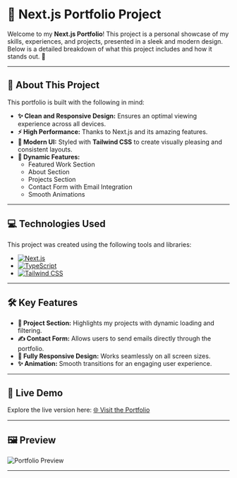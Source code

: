 # 🌟 **Next.js Portfolio Project**  

Welcome to my **Next.js Portfolio**! This project is a personal showcase of my skills, experiences, and projects, presented in a sleek and modern design. Below is a detailed breakdown of what this project includes and how it stands out. 🚀  

---

## 📖 **About This Project**  

This portfolio is built with the following in mind:  

- **✨ Clean and Responsive Design:** Ensures an optimal viewing experience across all devices.  
- **⚡ High Performance:** Thanks to Next.js and its amazing features.  
- **🎨 Modern UI:** Styled with **Tailwind CSS** to create visually pleasing and consistent layouts.  
- **🚀 Dynamic Features:**  
  - Featured Work Section  
  - About Section  
  - Projects Section  
  - Contact Form with Email Integration  
  - Smooth Animations  

---

## 💻 **Technologies Used**  

This project was created using the following tools and libraries:  

- [![Next.js](https://img.shields.io/badge/Next.js-000?style=for-the-badge&logo=next.js&logoColor=white)](https://nextjs.org/)  
- [![TypeScript](https://img.shields.io/badge/TypeScript-3178C6?style=for-the-badge&logo=typescript&logoColor=white)](https://www.typescriptlang.org/)
- [![Tailwind CSS](https://img.shields.io/badge/TailwindCSS-06B6D4?style=for-the-badge&logo=tailwindcss&logoColor=white)](https://tailwindcss.com/)  

---

## 🛠️ **Key Features**  

- **📂 Project Section:** Highlights my projects with dynamic loading and filtering.  
- **✍️ Contact Form:** Allows users to send emails directly through the portfolio.  
- **📱 Fully Responsive Design:** Works seamlessly on all screen sizes.  
- **✨ Animation:** Smooth transitions for an engaging user experience.  

---

## 📸 **Live Demo**  

Explore the live version here: [🌐 Visit the Portfolio](https://socialdash-lw4h.vercel.app/)  

---

## 🖼️ **Preview**  

![Portfolio Preview](https://via.placeholder.com/800x400.png?text=Portfolio+Preview+Image)  

---
